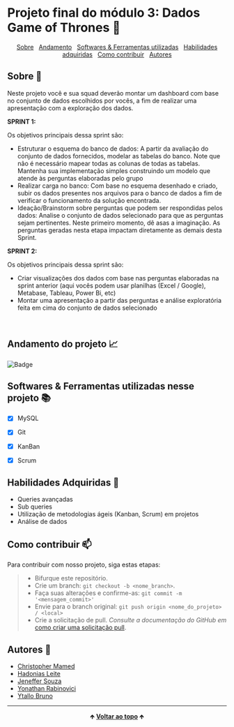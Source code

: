 # Projeto final do módulo 3: Dados Game of Thrones 🐲

<div id="inicio" align=center>
  <a href="#sobre">Sobre</a>&nbsp;&nbsp;
  <a href="#andamento">Andamento</a>&nbsp;&nbsp;
  <a href="#linguagens">Softwares & Ferramentas utilizadas</a>&nbsp;&nbsp;
  <a href="#habilidades">Habilidades adquiridas</a>&nbsp;&nbsp;
    <a href="#contribuir">Como contribuir</a>&nbsp;&nbsp;
  <a href="#grupo">Autores</a> 
</div>

<h2 id="sobre">Sobre 🔎</h2>
  <p>Neste projeto você e sua squad deverão montar um dashboard com base no conjunto de dados escolhidos por vocês, a fim de realizar uma apresentação com a exploração dos dados.</p>

  **SPRINT 1:**
  <p>Os objetivos principais dessa sprint são:</p>

  - Estruturar o esquema do banco de dados: A partir da avaliação do conjunto de dados fornecidos, modelar as tabelas do banco. Note que não é necessário mapear todas as colunas de todas as tabelas. Mantenha sua implementação simples construindo um modelo que atende às perguntas elaboradas pelo grupo
  - Realizar carga no banco: Com base no esquema desenhado e criado, subir os dados presentes nos arquivos para o banco de dados a fim de verificar o funcionamento da solução encontrada.
  - Ideação/Brainstorm sobre perguntas que podem ser respondidas pelos dados: Analise o conjunto de dados selecionado para que as perguntas sejam pertinentes. Neste primeiro momento, dê asas a imaginação. As perguntas geradas nesta etapa impactam diretamente as demais desta Sprint.

  **SPRINT 2:**
  <p>Os objetivos principais dessa sprint são: </p>
  
  - Criar visualizações dos dados com base nas perguntas elaboradas na sprint anterior (aqui vocês podem usar planilhas (Excel / Google), Metabase, Tableau, Power Bi, etc)
  - Montar uma apresentação a partir das perguntas e análise exploratória feita em cima do conjunto de dados selecionado

<br>

<h2 id="andamento">Andamento do projeto 📈</h2>

  ![Badge](https://img.shields.io/website?down_color=Concluido&label=Status&style=for-the-badge&up_message=Concluido&url=https%3A%2F%2Fgithub.com%2Fytallobruno%2FProjetoFinalModulo3)

<h2 id="linguagens">Softwares & Ferramentas utilizadas nesse projeto 📚</h2>

  - [x] MySQL
  - [x] Git
  - [x] KanBan
  - [x] Scrum 


<h2 id="habilidades">Habilidades Adquiridas 📝</h2>

  - Queries avançadas
  - Sub queries
  - Utilização de metodologias ágeis (Kanban, Scrum) em projetos
  - Análise de dados


<h2 id="contribuir">Como contribuir 📫</h2>

Para contribuir com nosso projeto, siga estas etapas:
  >- Bifurque este repositório.
  >- Crie um branch: `git checkout -b <nome_branch>`.
  >- Faça suas alterações e confirme-as: `git commit -m '<mensagem_commit>'`
  >- Envie para o branch original: `git push origin <nome_do_projeto> / <local>`
  >- Crie a solicitação de pull.
*Consulte a documentação do GitHub em* [como criar uma solicitação pull](https://help.github.com/en/github/collaborating-with-issues-and-pull-requests/creating-a-pull-request).

<h2 id="grupo">Autores 🥇</h2>

  - [Christopher Mamed](https://www.linkedin.com/in/christopher-mamed-407485139/)
  - [Hadonias Leite](https://www.linkedin.com/in/hadonias-leite-barbosa-5b6b31219/)
  - [Jeneffer Souza](https://www.linkedin.com/in/jeneffer-souza-b409a8226/)
  - [Yonathan Rabinovici](https://www.linkedin.com/in/yonathan-rabinovici-gherman/)
  - [Ytallo Bruno](https://linkedin.com/in/ytallobruno)

<hr>

<div align="center">
  &#129145;&nbsp;<a href="#inicio"><strong>Voltar ao topo</strong></a>&nbsp;&#129145;
</div>